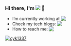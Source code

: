 ### Hi there, I'm  <a href="https://ychai.uk"><img src="https://img.shields.io/badge/-cyk-informational?style=for-the-badge" align="top"></a> 👋
- I’m currently working at  <a href="http://research.baidu.com/"><img src="https://img.shields.io/badge/NLP-ERNIE-blue?style=social&logo=baidu&labelColor=fff&color=blue&logoColor=2832e1" align="top"></a>
- Check my tech blogs: <a href="https://ychai.uk/notes"><img src="https://img.shields.io/badge/Blog-ychai.uk/notes-EAEAEA?logo=hexo&logoColor=white&labelColor=0E83CD" align="top"></a>
- How to reach me:  <a href="mailto:chaiyekun@gmail.com"><img src="https://img.shields.io/badge/Gmail-chaiyekun@gmail%2Ecom-EAEAEA?logo=gmail&logoColor=white&labelColor=D14836" align="top"></a>



<a href="https://github.com/ryo-ma/github-profile-trophy"><img src="https://github-profile-trophy.vercel.app/?username=cyk1337" alt="cyk1337" /></a>



<!--
<img align="center" src="https://github-readme-streak-stats.herokuapp.com/?user=cyk1337&" alt="cyk1337" />

**cyk1337/cyk1337** is a ✨ _special_ ✨ repository because its `README.md` (this file) appears on your GitHub profile.-->

<!-- 
- 🔭 I’m currently working on NLP and machine learning.
- 🌱 I’m currently learning 
- 👯 I’m looking to collaborate on ...
- 🤔 I’m looking for help with ...
- 💬 Ask me about ...
- 📫 How to reach me: ...
- 😄 Pronouns: ...
- ⚡ Fun fact: ...

![CYK's github stats](https://github-readme-stats.vercel.app/api?username=cyk1337&count_private=true&theme=vue-light&show_icons=true)

[![Top Langs](https://github-readme-stats.vercel.app/api/top-langs/?username=cyk1337&layout=compact&theme=vue-light)](https://github.com/cyk1337/github-readme-stats)
-->

<!-- 
[![Highway Transformer](https://github-readme-stats.vercel.app/api/pin/?username=cyk1337&repo=Highway-Transformer&theme=jolly)](https://github.com/cyk1337/Highway-Transformer)  

[![Population-Based-Training](https://github-readme-stats.vercel.app/api/pin/?username=cyk1337&repo=Population-Based-Training&theme=cobalt)](https://github.com/cyk1337/Population-Based-Training)

[![Transformer-in-PyTorch](https://github-readme-stats.vercel.app/api/pin/?username=cyk1337&repo=Transformer-in-PyTorch&theme=vue-dark)](https://github.com/cyk1337/Transformer-in-PyTorch) [![Highway Transformer](https://github-readme-stats.vercel.app/api/pin/?username=cyk1337&repo=BERT-Text-Classification-J&theme=onedark)](https://github.com/cyk1337/BERT-Text-Classification-J) 

-->

